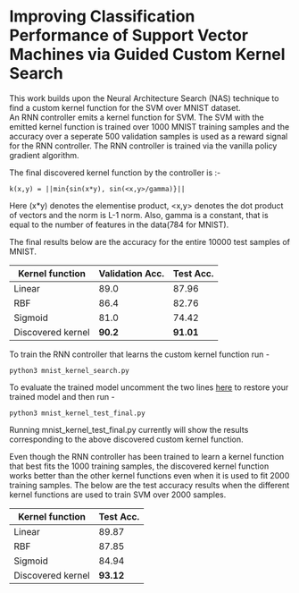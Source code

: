 # Improving Classification Performance of Support Vector Machines via Guided Custom Kernel Search
This work builds upon the Neural Architecture Search (NAS) technique to find a custom kernel function for the SVM over MNIST dataset.  
An RNN controller emits a kernel function for SVM. The SVM with the emitted kernel function is trained over 1000 MNIST training samples and the accuracy over a seperate 500 validation samples is used as a reward signal for the RNN controller. The RNN controller is trained via the vanilla policy gradient algorithm.

The final discovered kernel function by the controller is :-
```
k(x,y) = ||min{sin(x*y), sin(<x,y>/gamma)}|| 
```
Here (x*y) denotes the elementise product, <x,y> denotes the dot product of vectors and the norm is L-1 norm. Also, gamma is a constant, that is equal to the number of features in the data(784 for MNIST).

The final results below are the accuracy for the entire 10000 test samples of MNIST.  

|  Kernel function |   Validation Acc.   |  Test Acc.    |
|------------|----------|----------|
|     Linear    |  89.0    |   87.96   |
|     RBF   |  86.4  |  82.76   |
|     Sigmoid   |  81.0 |   74.42  |
|  Discovered kernel | **90.2** | **91.01** |


To train the RNN controller that learns the custom kernel function run - 
```
python3 mnist_kernel_search.py
```

To evaluate the trained model uncomment the two lines [here](https://github.com/neuralCollab/Custom-SVM-kernel/blob/master/mnist_kernel_test_final.py#L295) to restore your trained model and then run - 

```
python3 mnist_kernel_test_final.py
```
Running mnist_kernel_test_final.py currently will show the results corresponding to the above discovered custom kernel function.

Even though the RNN controller has been trained to learn a kernel function that best fits the 1000 training samples, the discovered kernel function works better than the other kernel functions even when it is used to fit 2000 training samples.
The below are the test accuracy results when the different kernel functions are used to train SVM over 2000 samples.

|  Kernel function | Test Acc.    |
|------------|----------|
|     Linear |    89.87   |
|     RBF   |  87.85   |
|     Sigmoid  |  84.94  |
|  Discovered kernel |  **93.12** |
